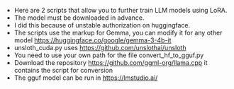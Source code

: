 * Here are 2 scripts that allow you to further train LLM models using LoRA.
* The model must be downloaded in advance.
* I did this because of unstable authorization on huggingface.
* The scripts use the markup for Gemma, you can modify it for any other model https://huggingface.co/google/gemma-3-4b-it
* unsloth_cuda.py uses https://github.com/unslothai/unsloth
* You need to use your own path for the file convert_hf_to_gguf.py
* Download the repository https://github.com/ggml-org/llama.cpp it contains the script for conversion
* The gguf model can be run in https://lmstudio.ai/
